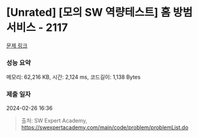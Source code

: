# [Unrated] [모의 SW 역량테스트] 홈 방범 서비스 - 2117 

[문제 링크](https://swexpertacademy.com/main/code/problem/problemDetail.do?contestProbId=AV5V61LqAf8DFAWu) 

### 성능 요약

메모리: 62,216 KB, 시간: 2,124 ms, 코드길이: 1,138 Bytes

### 제출 일자

2024-02-26 16:36



> 출처: SW Expert Academy, https://swexpertacademy.com/main/code/problem/problemList.do
